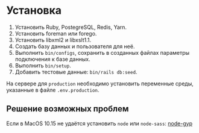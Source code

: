 # Установка

1. Установить Ruby, PostegreSQL, Redis, Yarn.
2. Установить foreman или forego.
3. Установить libxml2 и libxslt1.1.
4. Создать базу данных и пользователя для неё.
5. Выполнить `bin/configs`, сохранить в созданных файлах параметры подключения к базе данных.
6. Выполнить `bin/setup`.
7. Добавить тестовые данные: `bin/rails db:seed`.

На сервере для `production` необходимо установить переменные среды, указанные
в файле `.env.production`.

## Решение возможных проблем

Если в MacOS 10.15 не удаётся установить `node` или `node-sass`: [node-gyp][1]

[1]: https://github.com/nodejs/node-gyp/blob/master/macOS_Catalina.md
